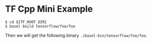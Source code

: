 # TF Cpp Mini Example

```
$ cd ${TF_ROOT_DIR}
$ bazel build tensorflow/foo/foo
```

Then we will get the following binary `./bazel-bin/tensorflow/foo/foo`.

